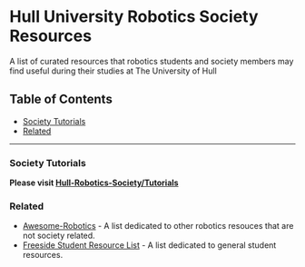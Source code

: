 # Hull University Robotics Society Resources
A list of curated resources that robotics students and society members may find useful during their studies at The University of Hull

## Table of Contents
* [Society Tutorials](#society-tutorials)
* [Related](#related)

---

### Society Tutorials
**Please visit [Hull-Robotics-Society/Tutorials](https://github.com/Hull-Robotics-Society/Tutorials)**

### Related 
- [Awesome-Robotics](https://github.com/kiloreux/awesome-robotics) - A list dedicated to other robotics resouces that are not society related.
- [Freeside Student Resource List](https://github.com/FreesideHull/StudentResources) - A list dedicated to general student resources.